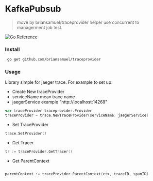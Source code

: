 # KafkaPubsub
> move by briansamuel/traceprovider helper use concurrent to managerment job test.

[![Go Reference](https://pkg.go.dev/badge/github.com/princjef/gomarkdoc.svg)](https://pkg.go.dev/github.com/briansamuel/traceprovider)

### Install

``` bash
 go get github.com/briansamuel/traceprovider
```

### Usage

Library simple for jaeger trace.
For example to set up:

* Create New traceProvider 
* serviceName mean trace name
* jaegerService example "http://localhost:14268"
``` go
var traceProvider traceprovider.Provider
traceProvider = trace.NewTraceProvider(serviceName, jaegerService)
```


* Set TraceProvider

``` go
trace.SetProvider()
```


* Get Tracer
``` go
tr := traceProvider.GetTracer()
```

* Get ParentContext
``` go

parentContext := traceProvider.ParentContext(ctx, traceID, spanID)
```
